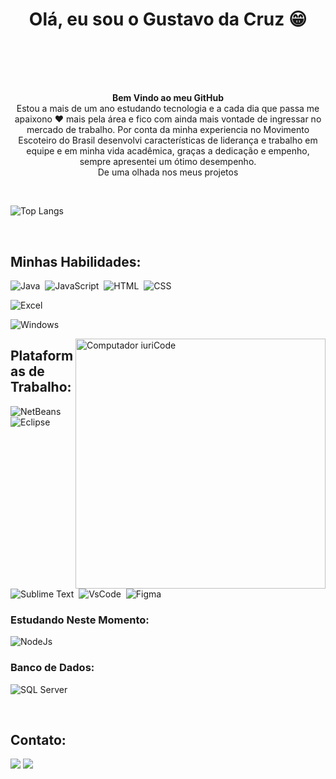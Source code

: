  
<div  align="center" style="margin-bottom:100px">
<h1 aling="center">Olá, eu sou o Gustavo da Cruz 😁</h1>
</div>
 
<p align="center"><strong>Bem Vindo ao meu GitHub</strong><br> Estou a mais de um ano estudando tecnologia e a cada dia que passa me apaixono ❤️ mais pela área e fico com ainda mais vontade de ingressar no mercado de trabalho. Por conta da minha experiencia no Movimento Escoteiro do Brasil desenvolvi características de liderança e trabalho em equipe e em minha vida acadêmica, graças a dedicação e empenho, sempre apresentei um ótimo desempenho. <br> De uma olhada nos meus projetos</p>&nbsp;


![Top Langs](https://github-readme-stats.vercel.app/api/top-langs/?username=GustavoCruz09&layout=compact)


 &nbsp;
 &nbsp;



## Minhas Habilidades:

![Java](https://img.shields.io/badge/OpenJDK-ED8B00?style=for-the-badge&logo=openjdk&logoColor=white)&nbsp;
![JavaScript](https://img.shields.io/badge/JavaScript-323330?style=for-the-badge&logo=javascript&logoColor=F7DF1E)&nbsp;
![HTML](https://img.shields.io/badge/HTML5-E34F26?style=for-the-badge&logo=html5&logoColor=white)&nbsp;
![CSS](https://img.shields.io/badge/CSS3-1572B6?style=for-the-badge&logo=css3&logoColor=white)&nbsp;

![Excel](https://img.shields.io/badge/Microsoft_Excel-217346?style=for-the-badge&logo=microsoft-excel&logoColor=white)&nbsp;

![Windows](https://img.shields.io/badge/Windows-0078D6?style=for-the-badge&logo=windows&logoColor=white)&nbsp;

<img src="https://raw.githubusercontent.com/MicaelliMedeiros/micaellimedeiros/master/image/computer-illustration.png" min-width="400px" max-width="400px" width="400px" align="right" alt="Computador iuriCode">

## Plataformas de Trabalho:

![NetBeans](https://img.shields.io/badge/apache%20netbeans-1B6AC6?style=for-the-badge&logo=apache%20netbeans%20IDE&logoColor=white)&nbsp;
![Eclipse](https://img.shields.io/badge/Eclipse-2C2255?style=for-the-badge&logo=eclipse&logoColor=white)&nbsp;
![Sublime Text](https://img.shields.io/badge/sublime_text-%23575757.svg?&style=for-the-badge&logo=sublime-text&logoColor=important)&nbsp;
![VsCode](https://img.shields.io/badge/VSCode-0078D4?style=for-the-badge&logo=visual%20studio%20code&logoColor=white)&nbsp;
![Figma](https://img.shields.io/badge/Figma-F24E1E?style=for-the-badge&logo=figma&logoColor=white)&nbsp;

### Estudando Neste Momento:

![NodeJs](	https://img.shields.io/badge/Node%20js-339933?style=for-the-badge&logo=nodedotjs&logoColor=white)&nbsp;

### Banco de Dados:

![SQL Server](https://img.shields.io/badge/Microsoft%20SQL%20Server-CC2927?style=for-the-badge&logo=microsoft%20sql%20server&logoColor=white)&nbsp;

&nbsp;
&nbsp;

## Contato:

<div> 
<a href = "mailto:contato.dacruz.gustavo09@gmail.com"> <img src="https://img.shields.io/badge/-Gmail-%23333?style=for-the-badge&logo=gmail&logoColor=white" target="_blank"></a>
<a href="https://www.linkedin.com/in/gustavo-da-cruz-santos-250351225/" target="_blank"><img src="https://img.shields.io/badge/-LinkedIn-%230077B5?style=for-the-badge&logo=linkedin&logoColor=white"  target="_blank"></a> 
</div>&nbsp;&nbsp;
 

